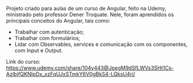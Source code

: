 Projeto criado para aulas de um curso de Angular, feito na Udemy, ministrado pelo professor Dener Troquate. Nele, foram aprendidos os principais conceitos do Angular, tais como: 

- Trabalhar com autenticação;
- Trabalhar com formulários; 
- Lidar com Observables, services e comunicação com os componentes, com Input e Output. 

Link do curso: https://www.udemy.com/share/104y443@JpegM9dSfLWVs3SHt1Cs-AzlbjfQKNIpDx_xzFqUJxSTmkY6V0gBkS4-LQksU4ri/
